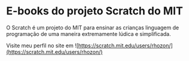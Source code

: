 # E-books do projeto Scratch do MIT

O Scratch é um projeto do MIT para ensinar as crianças linguagem de programação de uma maneira extremamente lúdica e simplificada.

Visite meu perfil no site em ![https://scratch.mit.edu/users/rhozon/](https://scratch.mit.edu/users/rhozon/)
